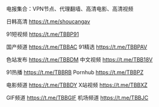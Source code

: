 电报集合：VPN节点、代理翻墙、高清电影、高清视频

日韩高清 https://t.me/shoucangav

91短视频 https://t.me/TBBP91

国产频道 https://t.me/TBBAC       91精选 https://t.me/TBBPAV

色站发布 https://t.me/TBBDM       中文视频   https://t.me/TBB18V

91热播   https://t.me/TBBRB      Pornhub  https://t.me/TBBPZ

电影频道 https://t.me/TBBDY      X站视频  https://t.me/TBBXZ  

GIF频道  https://t.me/TBBGIF    机场频道 https://t.me/TBBJC
